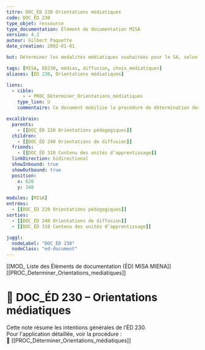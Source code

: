 ```yaml
---
titre: DOC_ÉD 230 Orientations médiatiques
code: DOC_ÉD_230
type_objet: ressource
type_documentation: Élément de documentation MISA
version: 4.1
auteur: Gilbert Paquette
date_creation: 2002-01-01

but: Déterminer les modalités médiatiques souhaitées pour le SA, selon les objectifs pédagogiques, les apprenants et les contraintes.

tags: [MISA, ED230, médias, diffusion, choix_médiatiques]
aliases: [ED 230, Orientations médiatiques]

liens:
  - cible:
      - - PROC_Déterminer_Orientations_médiatiques
    type_lien: U
    commentaire: Ce document mobilise la procédure de détermination des modalités médiatiques.

excalibrain:
  parents:
    - [[DOC_ÉD 220 Orientations pédagogiques]]
  children:
    - [[DOC_ÉD 240 Orientations de diffusion]]
  friends:
    - [[DOC_ÉD 310 Contenu des unités d’apprentissage]]
  linkDirection: bidirectional
  showInbound: true
  showOutbound: true
  position:
    x: 620
    y: 340

modules: [MISA]
entrées:
  - [[DOC_ÉD 220 Orientations pédagogiques]]
sorties:
  - [[DOC_ÉD 240 Orientations de diffusion]]
  - [[DOC_ÉD 310 Contenu des unités d’apprentissage]]

juggl:
  nodeLabel: "DOC_ÉD 230"
  nodeClass: "ed-document"
---
```

[[MOD_ Liste des Éléments de documentation (ÉD) MISA MIENA]] 
[[PROC_Determiner_Orientations_mediatiques]] 
# 📘 DOC_ÉD 230 – Orientations médiatiques

Cette note résume les intentions générales de l’ÉD 230.  
Pour l'application détaillée, voir la procédure :  
🔗 [[PROC_Déterminer_Orientations_médiatiques]]
